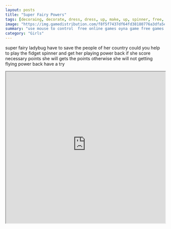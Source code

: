 ```yaml
---
layout: posts
title: "Super Fairy Powers"
tags: [decoraing, decorate, dress, dress, up, make, up, spinner, free, online, games, oyna, game, free, games, play, play, games]
image: "https://img.gamedistribution.com/f8f5f7437df64fd38180776a3dfa5e94-512x384.jpeg"
summary: "use mouse to control  free online games oyna game free games play play games"
category: "Girls"
---
```


super fairy ladybug have to save the people of her country could you help to play the fidget spinner and get her playing power back if she score necessary points she will gets the points otherwise she will not getting flying power back have a try

<iframe width="100%" height="480px;" src="https://html5.gamedistribution.com/f8f5f7437df64fd38180776a3dfa5e94/"></iframe>